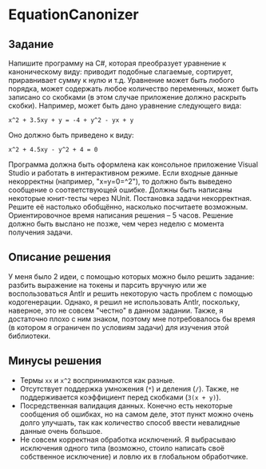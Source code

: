 # EquationCanonizer
## Задание

Напишите программу на C#, которая преобразует уравнение к каноническому виду: приводит подобные слагаемые, сортирует, приравнивает сумму к нулю и т.д.
Уравнение может быть любого порядка, может содержать любое количество переменных, может быть записано со скобками (в этом случае приложение должно раскрыть скобки).
Например, может быть дано уравнение следующего вида:

    x^2 + 3.5xy + y = -4 + y^2 - yx + y

Оно должно быть приведено к виду:

    x^2 + 4.5xy - y^2 + 4 = 0

Программа должна быть оформлена как консольное приложение Visual Studio и работать в интерактивном режиме.
Если входные данные некорректны (например, "x=y=0=^2"), то должно быть выведено сообщение о соответствующей ошибке.
Должны быть написаны некоторые юнит-тесты через NUnit.
Постановка задачи некорректная. Решите её настолько обобщённо, насколько посчитаете возможным.
Ориентировочное время написания решения – 5 часов. Решение должно быть выслано не позже, чем через неделю с момента получения задачи.

## Описание решения

У меня было 2 идеи, с помощью которых можно было решить задание: разбить выражение на токены и парсить вручную или же воспользоваться Antlr и решить некоторую часть проблем с помощью кодогенерации.
Однако, я решил не использовать Antlr, поскольку, наверное, это не совсем "честно" в данном задании. Также, я достаточно плохо с ним знаком, поэтому мне потребовалось бы время (в котором я ограничен по условиям задачи) для изучения этой библиотеки.

## Минусы решения

 * Термы `xx` и `x^2` воспринимаются как разные.
 * Отсутствует поддержка умножения (`*`) и деления (`/`). Также, не поддерживается коэффициент перед скобками (`3(x + y)`).
 * Посредственная валидация данных. Конечно есть некоторые сообщения об ошибках, но на самом деле, этот пункт можно очень долго улучшать, так как количество способ ввести невалидные данные очень большое.
 * Не совсем корректная обработка исключений. Я выбрасываю исключения одного типа (возможно, стоило написать своё собственное исключение) и ловлю их в глобальном обработчике.
